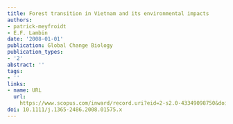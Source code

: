 ```yaml
---
title: Forest transition in Vietnam and its environmental impacts
authors:
- patrick-meyfroidt
- E.F. Lambin
date: '2008-01-01'
publication: Global Change Biology
publication_types:
- '2'
abstract: ''
tags:
- ''
links:
- name: URL
  url: 
    https://www.scopus.com/inward/record.uri?eid=2-s2.0-43349098750&doi=10.1111%2fj.1365-2486.2008.01575.x&partnerID=40&md5=515930ae50b579eeb37207fc35d720a4
doi: 10.1111/j.1365-2486.2008.01575.x
---
```

